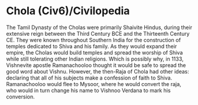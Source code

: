 # Chola (Civ6)/Civilopedia

The Tamil Dynasty of the Cholas were primarily Shaivite Hindus, during their extensive reign between the Third Century BCE and the Thirteenth Century CE. They were known throughout Southern India for the construction of temples dedicated to Shiva and his family. As they would expand their empire, the Cholas would build temples and spread the worship of Shiva while still tolerating other Indian religions.
Which is possibly why, in 1133, Vishnevite apostle Ramanachooloo thought it would be safe to spread the good word about Vishnu. However, the then-Raja of Chola had other ideas: declaring that all of his subjects make a confession of faith to Shiva.
Ramanachooloo would flee to Mysoor, where he would convert the raja, who would in turn change his name to Vishnoo Verdana to mark his conversion.